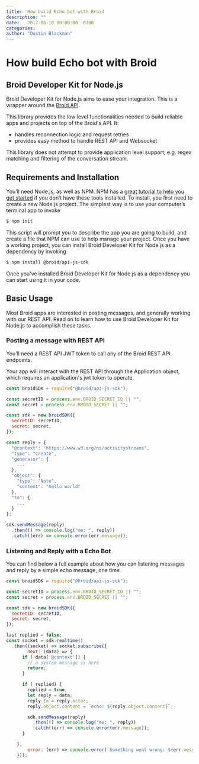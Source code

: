 ```yaml
---
title:  How build Echo bot with Broid
description: ""
date:   2017-06-10 00:00:00 -0700
categories:
author: "Dustin Blackman"
---
```


# How build Echo bot with Broid

## Broid Developer Kit for Node.js

Broid Developer Kit for Node.js aims to ease your integration. This is a wrapper around the [Broid API](/rest-api/).

This library provides the low level functionalities needed to build reliable apps and projects on top of the Broid's API. It:

- handles reconnection logic and request retries
- provides easy method to handle REST API and Websocket

This library does not attempt to provide application level support, e.g. regex matching and filtering of the conversation stream.

## Requirements and Installation

You’ll need Node.js, as well as NPM. NPM has a [great tutorial to help you get started](https://docs.npmjs.com/getting-started/what-is-npm) if you don’t have these tools installed.
To install, you first need to create a new Node.js project. The simplest way is to use your computer’s terminal app to invoke

```bash
$ npm init
```

This script will prompt you to describe the app you are going to build, and create a file that NPM can use to help manage your project.
Once you have a working project, you can install Broid Developer Kit for Node.js as a dependency by invoking

```bash
$ npm install @broid/api-js-sdk
```
Once you’ve installed Broid Developer Kit for Node.js as a dependency you can start using it in your code.

## Basic Usage

Most Broid apps are interested in posting messages, and generally working with our REST API. Read on to learn how to use Broid Developer Kit for Node.js to accomplish these tasks.

### Posting a message with REST API

You’ll need a REST API JWT token to call any of the Broid REST API endpoints.

Your app will interact with the REST API through the Application object, which requires an application's jwt token to operate.

```javascript
const broidSDK = require("@broid/api-js-sdk");

const secretID = process.env.BROID_SECRET_ID || "";
const secret = process.env.BROID_SECRET || "";

const sdk = new broidSDK({
  secretID: secretID,
  secret: secret,
});

const reply = {
  "@context": "https://www.w3.org/ns/activitystreams",
  "type": "Create",
  "generator": {
    ...
  },
  "object": {
    "type": "Note",
    "content": "hello world"
  },
  "to": {
    ...
  }
};

sdk.sendMessage(reply)
  .then(() => console.log("me: ", reply))
  .catch((err) => console.error(err.message));
```

### Listening and Reply with a Echo Bot

You can find below a full example about how you can listening messages and reply by a simple echo message, one time

```javascript
const broidSDK = require("@broid/api-js-sdk");

const secretID = process.env.BROID_SECRET_ID || "";
const secret = process.env.BROID_SECRET || "";

const sdk = new broidSDK({
  secretID: secretID,
  secret: secret,
});

last replied = false;
const socket = sdk.realtime()
  .then((socket) => socket.subscribe({
		next: (data) => {
      if (!data['@context']) {
        // a system message is here
        return;
      }

      if (!replied) {
        replied = true;
        let reply = data;
        reply.to = reply.actor;
        reply.object.content = `echo: ${reply.object.content}`;

        sdk.sendMessage(reply)
          .then(() => console.log("me: ", reply))
          .catch((err) => console.error(err.message));
      }

    },
		error: (err) => console.error(`Something went wrong: ${err.message}`),
	}));
```
